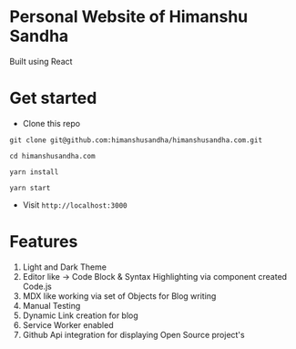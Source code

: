 # Personal Website of Himanshu Sandha

Built using React

# Get started

<ul>
  <li>Clone this repo</li>
</ul>
   
    git clone git@github.com:himanshusandha/himanshusandha.com.git

    cd himanshusandha.com

    yarn install

    yarn start
 
<ul>
  <li>Visit <code>http://localhost:3000</code></li>
</ul>

# Features

  1. Light and Dark Theme
  2. Editor like -> Code Block & Syntax Highlighting via component created Code.js
  3. MDX like working via set of Objects for Blog writing
  4. Manual Testing
  5. Dynamic Link creation for blog
  6. Service Worker enabled
  7. Github Api integration for displaying Open Source project's
  
